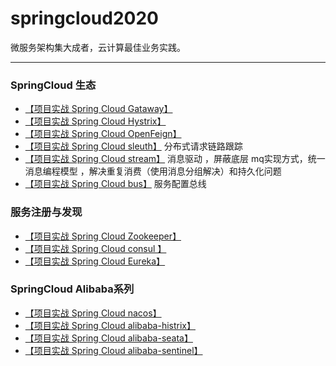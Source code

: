# springcloud2020
微服务架构集大成者，云计算最佳业务实践。

---



### SpringCloud 生态

- [【项目实战 Spring Cloud  Gataway】]()   
- [【项目实战 Spring Cloud  Hystrix】]()      
- [【项目实战 Spring Cloud OpenFeign】]() 
- [【项目实战 Spring Cloud sleuth】]()  分布式请求链路跟踪
-  [【项目实战 Spring Cloud stream】]()  消息驱动 ，屏蔽底层 mq实现方式，统一消息编程模型 ，解决重复消费（使用消息分组解决）和持久化问题
- [【项目实战 Spring Cloud  bus】]()  服务配置总线

### 服务注册与发现

- [【项目实战 Spring Cloud  Zookeeper】]()   
- [【项目实战 Spring Cloud  consul 】]() 
- [【项目实战 Spring Cloud  Eureka】]()   

### SpringCloud Alibaba系列

- [【项目实战 Spring Cloud  nacos】]()    
- [【项目实战 Spring Cloud  alibaba-histrix】]() 
- [【项目实战 Spring Cloud  alibaba-seata】]()   
- [【项目实战 Spring Cloud  alibaba-sentinel】]()    

